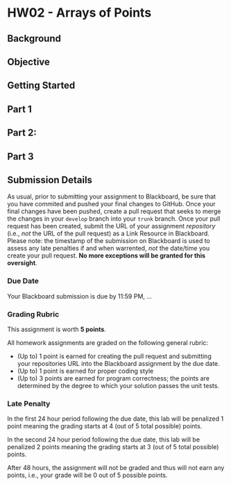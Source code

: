 # HW02 - Arrays of Points


## Background



## Objective


## Getting Started


## Part 1

## Part 2:

## Part 3

## Submission Details

As usual, prior to submitting your assignment to Blackboard, be sure that you have commited and pushed your final changes to GitHub. Once your final changes have been pushed, create a pull request that seeks to merge the changes in your `develop` branch into your `trunk` branch. Once your pull request has been created, submit the URL of your assignment _repository_ (i.e., _not_ the URL of the pull request) as a Link Resource in Blackboard. Please note: the timestamp of the submission on Blackboard is used to assess any late penalties if and when warrented, _not_ the date/time you create your pull request. **No more exceptions will be granted for this oversight**.

### Due Date

Your Blackboard submission is due by 11:59 PM, ...

### Grading Rubric

This assignment is worth **5 points**.

All homework assignments are graded on the following general rubric:

* (Up to) 1 point is earned for creating the pull request and submitting your repositories URL into the Blackboard assignment by the due date.
* (Up to) 1 point is earned for proper coding style
* (Up to) 3 points are earned for program correctness; the points are determined by the degree to which your solution passes the unit tests.

### Late Penalty

In the first 24 hour period following the due date, this lab will be penalized 1 point meaning the grading starts at 4 (out of 5 total possible) points.

In the second 24 hour period following the due date, this lab will be penalized 2 points meaning the grading starts at 3 (out of 5 total possible) points.

After 48 hours, the assignment will not be graded and thus will not earn any points, i.e., your grade will be 0 out of 5 possible points.
